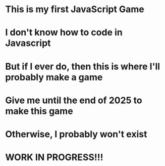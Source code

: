 # This is my first JavaScript Game 

# I don't know how to code in Javascript
# But if I ever do, then this is where I'll probably make a game
# Give me until the end of 2025 to make this game
# Otherwise, I probably won't exist

# WORK IN PROGRESS!!!
